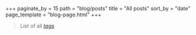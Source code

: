+++
paginate_by = 15
path = "blog/posts"
title = "All posts"
sort_by = "date"
page_template = "blog-page.html"
+++

> List of all *[tags](/blog/tags)*   
